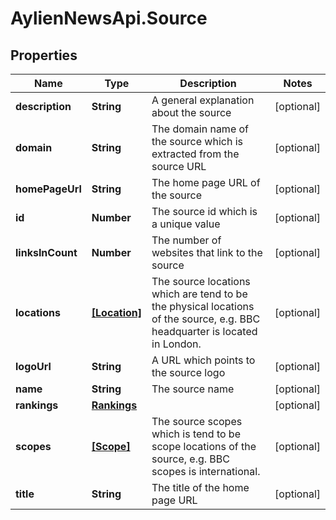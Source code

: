 # AylienNewsApi.Source

## Properties

Name | Type | Description | Notes
------------ | ------------- | ------------- | -------------
**description** | **String** | A general explanation about the source | [optional] 
**domain** | **String** | The domain name of the source which is extracted from the source URL | [optional] 
**homePageUrl** | **String** | The home page URL of the source | [optional] 
**id** | **Number** | The source id which is a unique value | [optional] 
**linksInCount** | **Number** | The number of websites that link to the source | [optional] 
**locations** | [**[Location]**](Location.md) | The source locations which are tend to be the physical locations of the source, e.g. BBC headquarter is located in London.  | [optional] 
**logoUrl** | **String** | A URL which points to the source logo | [optional] 
**name** | **String** | The source name | [optional] 
**rankings** | [**Rankings**](Rankings.md) |  | [optional] 
**scopes** | [**[Scope]**](Scope.md) | The source scopes which is tend to be scope locations of the source, e.g. BBC scopes is international.  | [optional] 
**title** | **String** | The title of the home page URL | [optional] 


